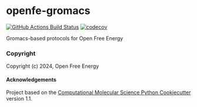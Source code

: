 openfe-gromacs
==============================
[//]: # (Badges)
[![GitHub Actions Build Status](https://github.com/OpenFreeEnergy/openfe-gromacs/workflows/CI/badge.svg)](https://github.com/OpenFreeEnergy/openfe-gromacs/actions?query=workflow%3ACI)
[![codecov](https://codecov.io/gh/OpenFreeEnergy/openfe-gromacs/branch/main/graph/badge.svg)](https://codecov.io/gh/OpenFreeEnergy/openfe-gromacs/branch/main)

Gromacs-based protocols for Open Free Energy

### Copyright

Copyright (c) 2024, Open Free Energy


#### Acknowledgements

Project based on the
[Computational Molecular Science Python Cookiecutter](https://github.com/molssi/cookiecutter-cms) version 1.1.
